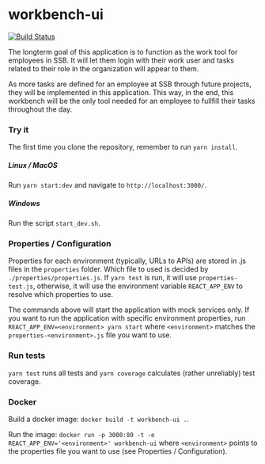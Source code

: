 # workbench-ui
[![Build Status](https://drone.prod-bip-ci.ssb.no/api/badges/statisticsnorway/fe-workbench-ui/status.svg?ref=refs/heads/develop)](https://drone.prod-bip-ci.ssb.no/statisticsnorway/fe-workbench-ui)

The longterm goal of this application is to function as the work tool for employees in SSB. It will let them login with 
their work user and tasks related to their role in the organization will appear to them.

As more tasks are defined for an employee at SSB through future projects, they will be implemented in this application.
This way, in the end, this workbench will be the only tool needed for an employee to fullfill their tasks throughout the day.

### Try it
The first time you clone the repository, remember to run `yarn install`.

##### Linux / MacOS
Run `yarn start:dev` and navigate to `http://localhost:3000/`.

##### Windows
Run the script `start_dev.sh`.

### Properties / Configuration
Properties for each environment (typically, URLs to APIs) are stored in .js files in the `properties` folder. Which file to used is decided by
`./properties/properties.js`. If `yarn test` is run, it will use `properties-test.js`, otherwise, it will use the environment variable
`REACT_APP_ENV` to resolve which properties to use.

The commands above will start the application with mock services only. If you want to run the application with specific 
environment properties, run `REACT_APP_ENV=<environment> yarn start` where `<environment>` matches the `properties-<environment>.js` 
file you want to use.

### Run tests
`yarn test` runs all tests and `yarn coverage` calculates (rather unreliably) test coverage.

### Docker
Build a docker image: `docker build -t workbench-ui .`.

Run the image: `docker run -p 3000:80 -t -e REACT_APP_ENV='<environment>' workbench-ui` where `<environment>` points to the properties file
you want to use (see Properties / Configuration).
